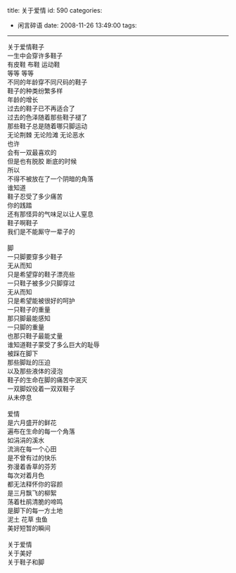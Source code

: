 title: 关于爱情
id: 590
categories:
  - 闲言碎语
date: 2008-11-26 13:49:00
tags:
---

关于爱情鞋子
</br>一生中会穿许多鞋子
</br>有皮鞋 布鞋 运动鞋
</br>等等 等等
</br>不同的年龄穿不同尺码的鞋子
</br>鞋子的种类纷繁多样
</br>年龄的增长
</br>过去的鞋子已不再适合了
</br>过去的色泽随着那些鞋子褪了
</br>那些鞋子总是随着哪只脚运动
</br>无论荆棘 无论险滩 无论恶水
</br>也许
</br>会有一双最喜欢的
</br>但是也有脱胶 断底的时候
</br>所以
</br>不得不被放在了一个阴暗的角落
</br>谁知道
</br>鞋子忍受了多少痛苦
</br>你的践踏
</br>还有那怪异的气味足以让人窒息
</br>鞋子啊鞋子
</br>我们是不能厮守一辈子的
</br>
</br>脚
</br>一只脚要穿多少鞋子
</br>无从而知
</br>只是希望穿的鞋子漂亮些
</br>一只鞋子被多少只脚穿过
</br>无从而知
</br>只是希望能被很好的呵护
</br>一只鞋子的重量
</br>那只脚最能感知
</br>一只脚的重量
</br>也那只鞋子最能丈量
</br>谁知道鞋子蒙受了多么巨大的耻辱
</br>被踩在脚下
</br>那些脚趾的压迫
</br>以及那些液体的浸泡
</br>鞋子的生命在脚的痛苦中泯灭
</br>一双脚奴役着一双双鞋子
</br>从未停息
</br>
</br>爱情
</br>是六月盛开的鲜花
</br>遍布在生命的每一个角落
</br>如涓涓的溪水
</br>流淌在每一个心田
</br>是不曾有过的快乐
</br>弥漫着香草的芬芳
</br>每次对着月色
</br>都无法释怀你的容颜
</br>是三月飘飞的柳絮
</br>荡着杜鹃清脆的啼鸣
</br>是脚下的每一方土地
</br>泥土 花草 虫鱼
</br>美好短暂的瞬间
</br>
</br>关于爱情
</br>关于美好
</br>关于鞋子和脚